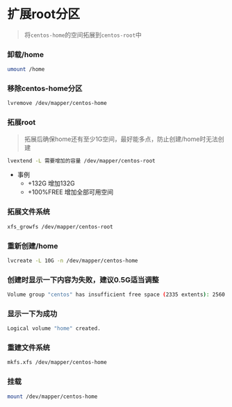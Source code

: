 # 扩展root分区

> 将`centos-home`的空间拓展到`centos-root`中

### 卸载/home
```sh
umount /home
```

### 移除centos-home分区
```sh
lvremove /dev/mapper/centos-home
```

### 拓展root
> 拓展后确保home还有至少1G空间，最好能多点，防止创建/home时无法创建
```sh
lvextend -L 需要增加的容量 /dev/mapper/centos-root
```
- 事例
    - +132G 增加132G
    - +100%FREE 增加全部可用空间


### 拓展文件系统
```sh
xfs_growfs /dev/mapper/centos-root
```

### 重新创建/home
```sh
lvcreate -L 10G -n /dev/mapper/centos-home
```

### 创建时显示一下内容为失败，建议0.5G适当调整
```sh
Volume group "centos" has insufficient free space (2335 extents): 2560 required.
```
### 显示一下为成功
```sh
Logical volume "home" created.
```

### 重建文件系统
```sh
mkfs.xfs /dev/mapper/centos-home
```

### 挂载
```sh
mount /dev/mapper/centos-home
```


